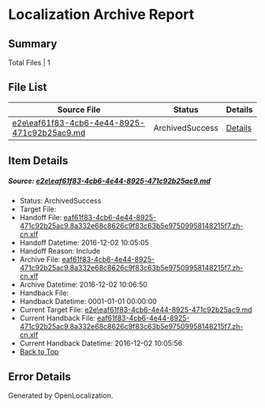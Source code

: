 # <a name='report-top'></a> Localization Archive Report

## Summary
 Total Files | 1

## File List
 Source File | Status | Details 
 ----------- | ------ | ------- 
 [e2e\eaf61f83-4cb6-4e44-8925-471c92b25ac9.md](https://github.com/OpenLocalizationTestOrg/ol-test0/blob/a96026f490e9ae555e6eab00b017a11dd0c6519c/e2e/eaf61f83-4cb6-4e44-8925-471c92b25ac9.md) | ArchivedSuccess | [Details](#0f95afb9d9647ed0c8bf4941257fa5d8902f56645)

## Item Details
##### <a name='0f95afb9d9647ed0c8bf4941257fa5d8902f56645'></a> Source: [e2e\eaf61f83-4cb6-4e44-8925-471c92b25ac9.md](https://github.com/OpenLocalizationTestOrg/ol-test0/blob/a96026f490e9ae555e6eab00b017a11dd0c6519c/e2e/eaf61f83-4cb6-4e44-8925-471c92b25ac9.md)
* Status: ArchivedSuccess
* Target File: 
* Handoff File: [eaf61f83-4cb6-4e44-8925-471c92b25ac9.8a332e68c8626c9f83c63b5e97509958148215f7.zh-cn.xlf](https://github.com/OpenLocalizationTestOrg/ol-test0-handoff/blob/1d4e5c439592c66e780742aed72b06e282d85150/ol-handoff/OpenLocalizationTestOrg/ol-test0-zhcn/shujia/ht/eaf61f83-4cb6-4e44-8925-471c92b25ac9.8a332e68c8626c9f83c63b5e97509958148215f7.zh-cn.xlf)
* Handoff Datetime: 2016-12-02 10:05:05
* Handoff Reason: Include
* Archive File: [eaf61f83-4cb6-4e44-8925-471c92b25ac9.8a332e68c8626c9f83c63b5e97509958148215f7.zh-cn.xlf](https://github.com/OpenLocalizationTestOrg/ol-test0-handoff/blob/d1992a31d6037a5efe277dd26e0874ae2c94c7d0/ol-archive/OpenLocalizationTestOrg/ol-test0-zhcn/shujia/ht/eaf61f83-4cb6-4e44-8925-471c92b25ac9.8a332e68c8626c9f83c63b5e97509958148215f7.zh-cn.xlf)
* Archive Datetime: 2016-12-02 10:06:50
* Handback File: 
* Handback Datetime: 0001-01-01 00:00:00
* Current Target File: [e2e\eaf61f83-4cb6-4e44-8925-471c92b25ac9.md](https://github.com/OpenLocalizationTestOrg/ol-test0-zhcn/blob/fdd931ffbec7508c628cfd67b26548aa1a90fa14/e2e/eaf61f83-4cb6-4e44-8925-471c92b25ac9.md)
* Current Handback File: [eaf61f83-4cb6-4e44-8925-471c92b25ac9.8a332e68c8626c9f83c63b5e97509958148215f7.zh-cn.xlf](https://github.com/OpenLocalizationTestOrg/ol-test0-handback/blob/5c587f5efbd5b206afe24287cdf3c088ccde277e/ol-handback/OpenLocalizationTestOrg/ol-test0-zhcn/shujia/ht/eaf61f83-4cb6-4e44-8925-471c92b25ac9.8a332e68c8626c9f83c63b5e97509958148215f7.zh-cn.xlf)
* Current Handback Datetime: 2016-12-02 10:05:56
* [Back to Top](#report-top)


## Error Details

Generated by OpenLocalization.
